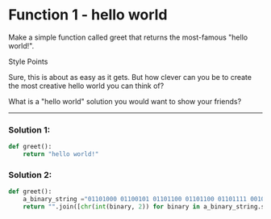 # Function 1 - hello world

Make a simple function called greet that returns the most-famous "hello world!".

Style Points

Sure, this is about as easy as it gets. But how clever can you be to create the most creative hello world you can think of?

What is a "hello world" solution you would want to show your friends?

---

### Solution 1:

```python
def greet():
    return "hello world!"
```

### Solution 2:

```python
def greet():
    a_binary_string ="01101000 01100101 01101100 01101100 01101111 00100000 01110111 01101111 01110010 01101100 01100100 00100001"
    return "".join([chr(int(binary, 2)) for binary in a_binary_string.split(" ")])
```
